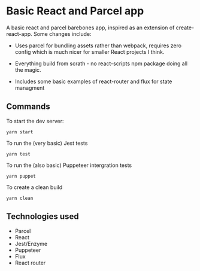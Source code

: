 # Basic React and Parcel app

A basic react and parcel barebones app, inspired as an extension of create-react-app. Some changes include: 

- Uses parcel for bundling assets rather than webpack, requires zero config which is much nicer for smaller React projects I think.
    
- Everything build from scrath - no react-scripts npm package doing all the magic. 
    
- Includes some basic examples of react-router and flux for state managment

## Commands 

To start the dev server: 
```
yarn start
``` 

To run the (very basic) Jest tests 
```
yarn test
``` 

To run the (also basic) Puppeteer intergration tests 
```
yarn puppet
``` 

To create a clean build 
```
yarn clean
``` 
 
## Technologies used 

- Parcel
- React
- Jest/Enzyme
- Puppeteer 
- Flux 
- React router
